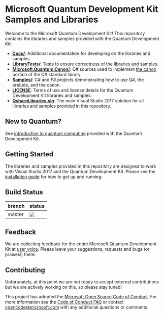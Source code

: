 # Microsoft Quantum Development Kit Samples and Libraries #

Welcome to the Microsoft Quantum Development Kit!
This repository contains the libraries and samples provided with the Quantum Development Kit:

- **[Docs/](./Docs)**: Additional documentation for developing on the libraries and samples.
- **[LibraryTests/](./LibraryTests)**: Tests to ensure correctness of the libraries and samples.
- **[Microsoft.Quantum.Canon/](./Microsoft.Quantum.Canon)**: Q# sources used to implement [the canon](https://docs.microsoft.com/quantum/libraries/intro) portion of the Q# standard library.
- **[Samples/](./Samples)**: C# and F# projects demonstrating how to use Q#, the prelude, and the canon.
- **[LICENSE](./LICENSE)**: Terms of use and license details for the Quantum Development Kit libraries and samples.
- **[QsharpLibraries.sln](./QsharpLibraries.sln)**: The main Visual Studio 2017 solution for all libraries and samples provided in this repository.

## New to Quantum? ##

See [introduction to quantum computing](https://docs.microsoft.com/quantum/quantum-concepts-1-intro) provided with the Quantum Development Kit.

## Getting Started ##

The libraries and samples provided in this repository are designed to work with Visual Studio 2017 and the Quantum Development Kit.
Please see the [installation guide](https://docs.microsoft.com/quantum/quantum-installconfig) for how to get up and running.

## Build Status ##

| branch | status    |
|--------|-----------|
| master | <img src="https://quarcsw.visualstudio.com/_apis/public/build/definitions/e24b496e-28f8-4c92-a4f0-a646f968a85a/22/badge"/> |


## Feedback ##

We are collecting feedback for the entire Microsoft Quantum Development Kit
at [user voice](https://quantum.uservoice.com/). Please leave your suggestions,
requests and bugs (or praises!) there.


## Contributing ##

Unforunately, at this point we are not ready to accept external contributions but
we are actively working on this, so please stay tuned!

This project has adopted the [Microsoft Open Source Code of Conduct](https://opensource.microsoft.com/codeofconduct/).
For more information see the [Code of Conduct FAQ](https://opensource.microsoft.com/codeofconduct/faq/) or
contact [opencode@microsoft.com](mailto:opencode@microsoft.com) with any additional questions or comments.
